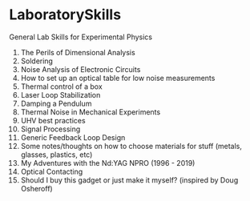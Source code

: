 # LaboratorySkills
General Lab Skills for Experimental Physics

1. The Perils of Dimensional Analysis
1. Soldering
1. Noise Analysis of Electronic Circuits
1. How to set up an optical table for low noise measurements
1. Thermal control of a box
1. Laser Loop Stabilization
1. Damping a Pendulum
1. Thermal Noise in Mechanical Experiments
1. UHV best practices
1. Signal Processing
1. Generic Feedback Loop Design
1. Some notes/thoughts on how to choose materials for stuff (metals, glasses, plastics, etc)
1. My Adventures with the Nd:YAG NPRO (1996 - 2019)
1. Optical Contacting
1. Should I buy this gadget or just make it myself? (inspired by Doug Osheroff)
